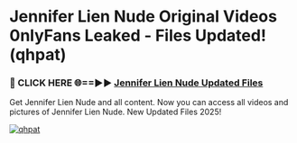 # Jennifer Lien Nude Original Videos 0nlyFans Leaked - Files Updated! (qhpat)

<h3>🔴 CLICK HERE 🌐==►► <a href="https://tinyurl.com/5h6xmrr3" rel="nofollow">Jennifer Lien Nude Updated Files</a></h3>

Get Jennifer Lien Nude and all content. Now you can access all videos and pictures of Jennifer Lien Nude. New Updated Files 2025!

[![qhpat](https://i.imgur.com/KVD873Z.gif)](https://tinyurl.com/5h6xmrr3)
